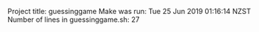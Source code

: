 Project title: guessinggame
Make was run: Tue 25 Jun 2019 01:16:14 NZST
Number of lines in guessinggame.sh: 27
